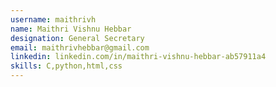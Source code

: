 ```yaml
---
username: maithrivh
name: Maithri Vishnu Hebbar
designation: General Secretary
email: maithrivhebbar@gmail.com
linkedin: linkedin.com/in/maithri-vishnu-hebbar-ab57911a4
skills: C,python,html,css
---
```

